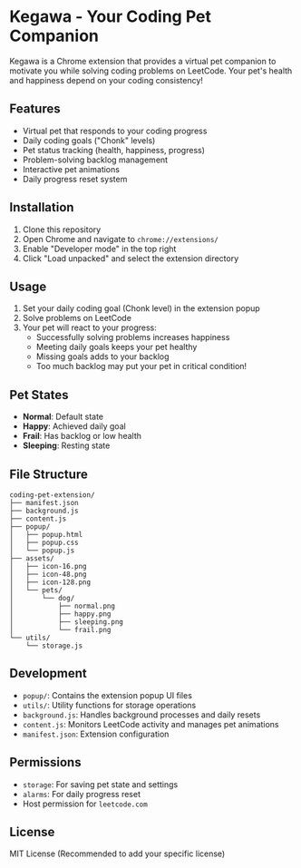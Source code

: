 # Kegawa - Your Coding Pet Companion

Kegawa is a Chrome extension that provides a virtual pet companion to motivate you while solving coding problems on LeetCode. Your pet's health and happiness depend on your coding consistency!

## Features

- Virtual pet that responds to your coding progress
- Daily coding goals ("Chonk" levels)
- Pet status tracking (health, happiness, progress)
- Problem-solving backlog management
- Interactive pet animations
- Daily progress reset system

## Installation

1. Clone this repository
2. Open Chrome and navigate to `chrome://extensions/`
3. Enable "Developer mode" in the top right
4. Click "Load unpacked" and select the extension directory

## Usage

1. Set your daily coding goal (Chonk level) in the extension popup
2. Solve problems on LeetCode
3. Your pet will react to your progress:
   - Successfully solving problems increases happiness
   - Meeting daily goals keeps your pet healthy
   - Missing goals adds to your backlog
   - Too much backlog may put your pet in critical condition!

## Pet States

- **Normal**: Default state
- **Happy**: Achieved daily goal
- **Frail**: Has backlog or low health
- **Sleeping**: Resting state

## File Structure
```
coding-pet-extension/
├── manifest.json
├── background.js
├── content.js
├── popup/
│   ├── popup.html
│   ├── popup.css
│   └── popup.js
├── assets/
│   ├── icon-16.png
│   ├── icon-48.png
│   ├── icon-128.png
│   └── pets/
│       └── dog/
│           ├── normal.png
│           ├── happy.png
│           ├── sleeping.png
│           └── frail.png
└── utils/
    └── storage.js
```
## Development

- `popup/`: Contains the extension popup UI files
- `utils/`: Utility functions for storage operations
- `background.js`: Handles background processes and daily resets
- `content.js`: Monitors LeetCode activity and manages pet animations
- `manifest.json`: Extension configuration

## Permissions

- `storage`: For saving pet state and settings
- `alarms`: For daily progress reset
- Host permission for `leetcode.com`

## License

MIT License (Recommended to add your specific license)
